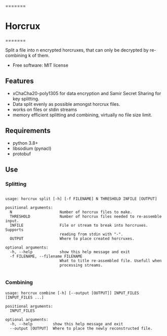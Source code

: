=======
# Horcrux
=======

Split a file into n encrypted horcruxes, that can only be decrypted by re-combining k of them.


* Free software: MIT license

## Features

* xChaCha20-poly1305 for data encryption and Samir Secret Sharing for key splitting.
* Data split evenly as possible amongst horcrux files.
* works on files or stdin streams
* memory efficient splitting and combining, virtually no file size limit.

## Requirements
* python 3.8+
* libsodium (pynacl)
* protobuf

## Use
### Splitting


```

usage: horcrux split [-h] [-f FILENAME] N THRESHOLD INFILE [OUTPUT]

positional arguments:
  N                     Number of horcrux files to make.
  THRESHOLD             Number of horcrux files needed to re-assemble input.
  INFILE                File or stream to break into horcruxes. Supports
                        reading from stdin with "-".
  OUTPUT                Where to place created horcruxes.

optional arguments:
  -h, --help            show this help message and exit
  -f FILENAME, --filename FILENAME
                        What to title re-assembled file. Usefull when
                        processing streams.


```

### Combining
```
usage: horcrux combine [-h] [--output [OUTPUT]] INPUT_FILES [INPUT_FILES ...]

positional arguments:
  INPUT_FILES

optional arguments:
  -h, --help         show this help message and exit
  --output [OUTPUT]  Where to place the newly reconstructed file.
```
